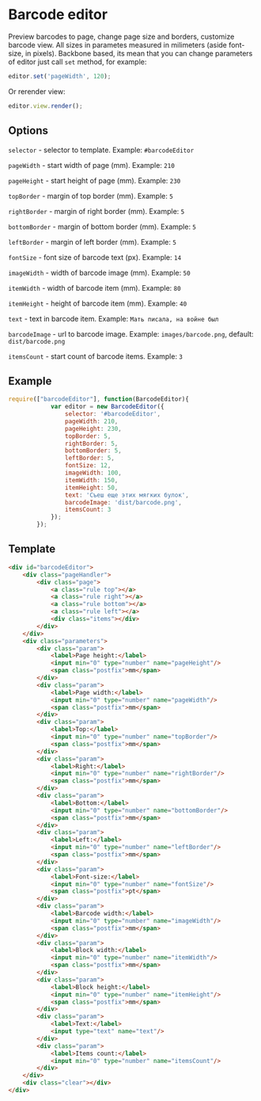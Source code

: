# Barcode editor

Preview barcodes to page, change page size and borders, customize barcode view.
All sizes in parametes measured in milimeters (aside font-size, in pixels).
Backbone based, its mean that you can change parameters of editor just call `set` method, for example: 
```js
editor.set('pageWidth', 120);
```

Or rerender view:

```js
editor.view.render();
```

## Options

`selector` - selector to template. Example: `#barcodeEditor`

`pageWidth` - start width of page (mm). Example: `210`

`pageHeight` - start height of page (mm). Example: `230`

`topBorder` - margin of top border (mm). Example: `5`

`rightBorder` - margin of right border (mm). Example: `5`

`bottomBorder` - margin of bottom border (mm). Example: `5`

`leftBorder` - margin of left border (mm). Example: `5`

`fontSize` - font size of barcode text (px). Example: `14`

`imageWidth` - width of barcode image (mm). Example: `50`

`itemWidth` - width of barcode item (mm). Example: `80`

`itemHeight` - height of barcode item (mm). Example: `40`

`text` - text in barcode item. Example: `Мать писала, на войне был`

`barcodeImage` - url to barcode image. Example: `images/barcode.png`, default: `dist/barcode.png`

`itemsCount` - start count of barcode items. Example: `3`

## Example

```js
require(["barcodeEditor"], function(BarcodeEditor){
			var editor = new BarcodeEditor({
				selector: '#barcodeEditor',
				pageWidth: 210,
				pageHeight: 230,
				topBorder: 5,
				rightBorder: 5,
				bottomBorder: 5,
				leftBorder: 5,
				fontSize: 12,
				imageWidth: 100,
				itemWidth: 150,
				itemHeight: 50,
				text: 'Съеш еще этих мягких булок',
				barcodeImage: 'dist/barcode.png',
				itemsCount: 3
			});
		});
```

## Template

```html
<div id="barcodeEditor">
    <div class="pageHandler">
        <div class="page">
            <a class="rule top"></a>
            <a class="rule right"></a>
            <a class="rule bottom"></a>
            <a class="rule left"></a>
            <div class="items"></div>
        </div>
    </div>
    <div class="parameters">
        <div class="param">
            <label>Page height:</label>
            <input min="0" type="number" name="pageHeight"/>
            <span class="postfix">mm</span>
        </div>
        <div class="param">
            <label>Page width:</label>
            <input min="0" type="number" name="pageWidth"/>
            <span class="postfix">mm</span>
        </div>
        <div class="param">
            <label>Top:</label>
            <input min="0" type="number" name="topBorder"/>
            <span class="postfix">mm</span>
        </div>
        <div class="param">
            <label>Right:</label>
            <input min="0" type="number" name="rightBorder"/>
            <span class="postfix">mm</span>
        </div>
        <div class="param">
            <label>Bottom:</label>
            <input min="0" type="number" name="bottomBorder"/>
            <span class="postfix">mm</span>
        </div>
        <div class="param">
            <label>Left:</label>
            <input min="0" type="number" name="leftBorder"/>
            <span class="postfix">mm</span>
        </div>
        <div class="param">
            <label>Font-size:</label>
            <input min="0" type="number" name="fontSize"/>
            <span class="postfix">pt</span>
        </div>
        <div class="param">
            <label>Barcode width:</label>
            <input min="0" type="number" name="imageWidth"/>
            <span class="postfix">mm</span>
        </div>
        <div class="param">
            <label>Block width:</label>
            <input min="0" type="number" name="itemWidth"/>
            <span class="postfix">mm</span>
        </div>
        <div class="param">
            <label>Block height:</label>
            <input min="0" type="number" name="itemHeight"/>
            <span class="postfix">mm</span>
        </div>
        <div class="param">
            <label>Text:</label>
            <input type="text" name="text"/>
        </div>
        <div class="param">
            <label>Items count:</label>
            <input min="0" type="number" name="itemsCount"/>
        </div>
    </div>
    <div class="clear"></div>
</div>
```